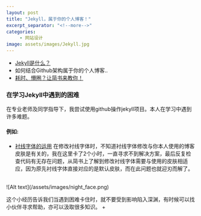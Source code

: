 ```yaml
---
layout: post
title: "Jekyll，属于你的个人博客！"
excerpt_separator: "<!--more-->"
categories:
     - 网站设计
image: assets/images/Jekyll.jpg
---
```


+ [Jekyll是什么？](https://jekyllrb.com/)
+ 如何结合Github架构属于你的个人博客..
+ [耗时、懵圈？让简书来教你！](https://www.jianshu.com/p/9f71e260925d)

<!--more-->

### 在学习Jekyll中遇到的困难
在专业老师及同学指导下，我尝试使用github操作jekyll项目。本人在学习中遇到许多难题。
#### 例如:
+ [衬线字体的运用](https://www.jianshu.com/p/4db1faaa92a8)
在修改衬线字体时，不知道衬线字体修改与你本人使用的博客皮肤是有关的，我在这里卡了2个小时，一直寻求不到解决方案，最后反复检查代码有无存在问题，从简书上了解到修改衬线字体需要与使用的皮肤相适应，因为原先衬线字体直接对应的是默认皮肤，而在此问题也就迎刃而解了。

<br>
![Alt text](/assets/images/night_face.png)

这个小经历告诉我们当遇到困难卡住时，就不要受到影响陷入深渊，有时候可以找小伙伴寻求帮助，亦可以汲取很多知识。
+ 

